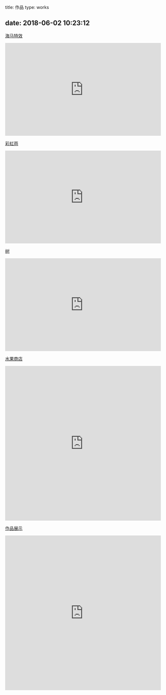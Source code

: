 title: 作品
type: works
<!-- comments: false -->
date: 2018-06-02 10:23:12
---
<!--<h1 align="center">我的作品</h1> -->
  
[海马特效](https://songxingguo.github.io/canvas-hippocampus/)

<iframe src="https://songxingguo.github.io/canvas-hippocampus/"  width="100%" height="300" frameborder="0" align="middle" ></iframe>

[彩虹雨](https://songxingguo.github.io/canvas-rainbowRain/)

 <iframe src="https://songxingguo.github.io/canvas-rainbowRain/" width="100%" height="300" frameborder="0" align="middle" ></iframe>

[树](https://songxingguo.github.io/canvas-tree/)
  
 <iframe src="https://songxingguo.github.io/canvas-tree/" width="100%" height="300" frameborder="0" align="middle" ></iframe>
 
[水果商店](https://songxingguo.github.io/FruitShop/)

<iframe src="https://songxingguo.github.io/FruitShop/" width="100%" height="500" frameborder="0" align="middle" ></iframe>

[作品展示](https://songxingguo.github.io/works/)

<iframe src="https://songxingguo.github.io/works/" width="100%" height="500" frameborder="0" align="middle" ></iframe>

<!-- [微信小程序](https://works.songxingguo.com/) -->